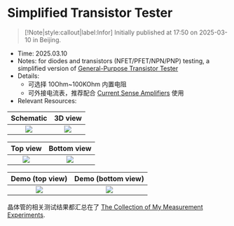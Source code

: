 # Simplified Transistor Tester

> [!Note|style:callout|label:Infor]
> Initially published at 17:50 on 2025-03-10 in Beijing.

- Time: 2025.03.10
- Notes: for diodes and transistors (NFET/PFET/NPN/PNP) testing, a simplified version of [General-Purpose Transistor Tester](<ElectronicDesigns/General-Purpose%20Transistor%20Tester.md>)
- Details:
    - 可选择 10Ohm~100KOhm 内置电阻
    - 可外接电流表，推荐配合 [Current Sense Amplifiers](<ElectronicDesigns/Current Sense Amplifiers.md>) 使用
- Relevant Resources:


<div class='center'>

| Schematic | 3D view | 
|:-:|:-:|
 | <div class="center"><img src="https://imagebank-0.oss-cn-beijing.aliyuncs.com/VS-PicGo/2025-03-10-17-56-07_Simplified Transistor Tester.png"/></div> | <div class="center"><img src="https://imagebank-0.oss-cn-beijing.aliyuncs.com/VS-PicGo/2025-03-10-17-59-00_Simplified Transistor Tester.png"/></div> |

</div>


<div class='center'>

| Top view | Bottom view | 
|:-:|:-:|
 | <div class="center"><img src="https://imagebank-0.oss-cn-beijing.aliyuncs.com/VS-PicGo/2025-03-10-17-59-12_Simplified Transistor Tester.png"/></div> | <div class="center"><img src="https://imagebank-0.oss-cn-beijing.aliyuncs.com/VS-PicGo/2025-03-10-17-59-39_Simplified Transistor Tester.png"/></div>|
</div>

<div class='center'>

| Demo (top view)| Demo (bottom view) | 
|:-:|:-:|
 | <div class="center"><img src="https://imagebank-0.oss-cn-beijing.aliyuncs.com/VS-PicGo/2025-03-13-20-38-16_Simplified Transistor Tester.png"/></div> | <div class="center"><img src="https://imagebank-0.oss-cn-beijing.aliyuncs.com/VS-PicGo/2025-03-13-20-38-28_Simplified Transistor Tester.png"/></div> |
</div>

晶体管的相关测试结果都汇总在了 [The Collection of My Measurement Experiments](<Electronics/The Collection of My Measurement Experiments.md>).
